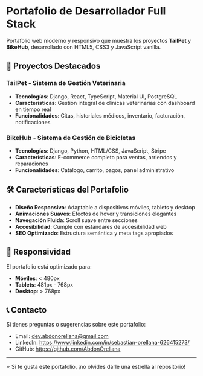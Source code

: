 # Portafolio de Desarrollador Full Stack

Portafolio web moderno y responsivo que muestra los proyectos **TailPet** y **BikeHub**, desarrollado con HTML5, CSS3 y JavaScript vanilla.

## 🚀 Proyectos Destacados

### TailPet - Sistema de Gestión Veterinaria
- **Tecnologías**: Django, React, TypeScript, Material UI, PostgreSQL
- **Características**: Gestión integral de clínicas veterinarias con dashboard en tiempo real
- **Funcionalidades**: Citas, historiales médicos, inventario, facturación, notificaciones

### BikeHub - Sistema de Gestión de Bicicletas
- **Tecnologías**: Django, Python, HTML/CSS, JavaScript, Stripe
- **Características**: E-commerce completo para ventas, arriendos y reparaciones
- **Funcionalidades**: Catálogo, carrito, pagos, panel administrativo

## 🛠️ Características del Portafolio

- **Diseño Responsivo**: Adaptable a dispositivos móviles, tablets y desktop
- **Animaciones Suaves**: Efectos de hover y transiciones elegantes
- **Navegación Fluida**: Scroll suave entre secciones
- **Accesibilidad**: Cumple con estándares de accesibilidad web
- **SEO Optimizado**: Estructura semántica y meta tags apropiados

## 📱 Responsividad

El portafolio está optimizado para:
- **Móviles**: < 480px
- **Tablets**: 481px - 768px
- **Desktop**: > 768px

## 📞 Contacto

Si tienes preguntas o sugerencias sobre este portafolio:
- Email: dev.abdonorellana@gmail.com
- LinkedIn: https://www.linkedin.com/in/sebastian-orellana-626415273/
- GitHub: https://github.com/AbdonOrellana

---

⭐ Si te gusta este portafolio, ¡no olvides darle una estrella al repositorio!
